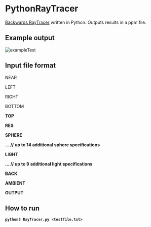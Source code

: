 # PythonRayTracer
[Backwards RayTracer](https://cs.stanford.edu/people/eroberts/courses/soco/projects/1997-98/ray-tracing/types.html) written in Python. Outputs results in a ppm file.

## Example output
![exampleTest](https://user-images.githubusercontent.com/64803010/212615328-7ec9e4d8-e798-4093-a8f2-6202fe69c55f.png)

## Input file format

NEAR <n>

LEFT <l>

RIGHT <r>

BOTTOM <b>

TOP <t>

RES <x> <y>

SPHERE <name> <pos x> <pos y> <pos z> <scl x> <scl y> <scl z> <r> <g> <b> <Ka> <Kd> <Ks> <Kr> <n>

… // up to 14 additional sphere specifications

LIGHT <name> <pos x> <pos y> <pos z> <Ir> <Ig> <Ib>

… // up to 9 additional light specifications

BACK <r> <g > <b>

AMBIENT <Ir> <Ig> <Ib>

OUTPUT <name>
  
## How to run
```python3 RayTracer.py <testfile.txt>```
 

